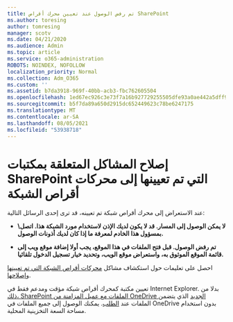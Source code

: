 ```yaml
---
title: تم رفض الوصول عند تعيين محرك أقراص SharePoint
ms.author: toresing
author: tomresing
manager: scotv
ms.date: 04/21/2020
ms.audience: Admin
ms.topic: article
ms.service: o365-administration
ROBOTS: NOINDEX, NOFOLLOW
localization_priority: Normal
ms.collection: Adm_O365
ms.custom: ''
ms.assetid: b7da3918-969f-40bb-acb3-fbc762605504
ms.openlocfilehash: 1ed67ec926c3e73f7a16b927729255505dfe93a0ae442a5dff9400afafb41d8e
ms.sourcegitcommit: b5f7da89a650d2915dc652449623c78be6247175
ms.translationtype: MT
ms.contentlocale: ar-SA
ms.lasthandoff: 08/05/2021
ms.locfileid: "53938718"
---
```

# <a name="fix-problems-with-sharepoint-libraries-mapped-to-network-drives"></a>إصلاح المشاكل المتعلقة بمكتبات SharePoint التي تم تعيينها إلى محركات أقراص الشبكة

عند الاستعراض إلى محرك أقراص شبكة تم تعيينه، قد ترى إحدى الرسائل التالية:
  
- **\\لا يمكن الوصول إلى المسار. قد لا يكون لديك الإذن لاستخدام مورد الشبكة هذا. اتصل بمسؤول هذا الخادم لمعرفة ما إذا كان لديك أذونات الوصول.**

- **تم رفض الوصول. قبل فتح الملفات في هذا الموقع، يجب أولا إضافة موقع ويب إلى قائمة الموقع الموثوق به، واستعراض موقع الويب، وتحديد خيار تسجيل الدخول تلقائيا.**

احصل على تعليمات حول استكشاف مشاكل [محركات أقراص الشبكة التي تم تعيينها وإصلاحها](https://docs.microsoft.com/sharepoint/support/administration/troubleshoot-mapped-network-drives).
  
تعيين مكتبة كمحرك أقراص شبكة مؤقت ومدعم فقط في Internet Explorer. بدلا من [ذلك، SharePoint الملفات مع عميل المزامنة من OneDrive الجديد](https://support.office.com/article/6de9ede8-5b6e-4503-80b2-6190f3354a88.aspx) الذي يتضمن الملفات عند [الطلب](https://support.office.com/article/0e6860d3-d9f3-4971-b321-7092438fb38e.aspx). يمكنك الوصول إلى جميع الملفات في OneDrive بدون استخدام مساحة السعة التخزينية المحلية.
  